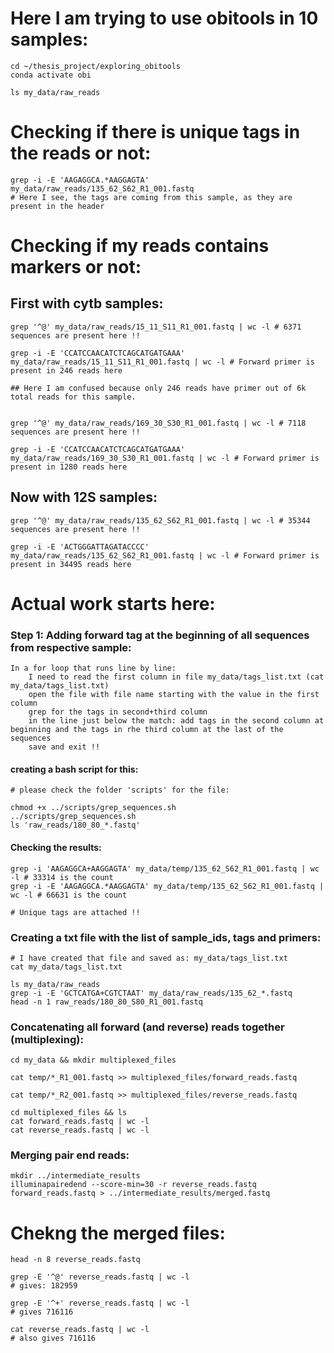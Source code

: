 # Here I am trying to use obitools in 10 samples:
    cd ~/thesis_project/exploring_obitools
    conda activate obi

    ls my_data/raw_reads

# Checking if there is unique tags in the reads or not:

    grep -i -E 'AAGAGGCA.*AAGGAGTA' my_data/raw_reads/135_62_S62_R1_001.fastq
    # Here I see, the tags are coming from this sample, as they are present in the header

# Checking if my reads contains markers or not:

## First with cytb samples:
    
    grep '^@' my_data/raw_reads/15_11_S11_R1_001.fastq | wc -l # 6371 sequences are present here !!

    grep -i -E 'CCATCCAACATCTCAGCATGATGAAA' my_data/raw_reads/15_11_S11_R1_001.fastq | wc -l # Forward primer is present in 246 reads here
    
    ## Here I am confused because only 246 reads have primer out of 6k total reads for this sample.

    
    grep '^@' my_data/raw_reads/169_30_S30_R1_001.fastq | wc -l # 7118 sequences are present here !!
    
    grep -i -E 'CCATCCAACATCTCAGCATGATGAAA' my_data/raw_reads/169_30_S30_R1_001.fastq | wc -l # Forward primer is present in 1280 reads here


## Now with 12S samples:

    grep '^@' my_data/raw_reads/135_62_S62_R1_001.fastq | wc -l # 35344 sequences are present here !!    

    grep -i -E 'ACTGGGATTAGATACCCC' my_data/raw_reads/135_62_S62_R1_001.fastq | wc -l # Forward primer is present in 34495 reads here


# Actual work starts here:

### Step 1: Adding forward tag at the beginning of all sequences from respective sample:

    In a for loop that runs line by line:
        I need to read the first column in file my_data/tags_list.txt (cat my_data/tags_list.txt)
        open the file with file name starting with the value in the first column
        grep for the tags in second+third column
        in the line just below the match: add tags in the second column at beginning and the tags in rhe third column at the last of the sequences
        save and exit !!

    
#### creating a bash script for this:

    # please check the folder 'scripts' for the file:

    chmod +x ../scripts/grep_sequences.sh
    ../scripts/grep_sequences.sh
    ls 'raw_reads/180_80_*.fastq'

#### Checking the results:

    grep -i 'AAGAGGCA+AAGGAGTA' my_data/temp/135_62_S62_R1_001.fastq | wc -l # 33314 is the count
    grep -i -E 'AAGAGGCA.*AAGGAGTA' my_data/temp/135_62_S62_R1_001.fastq | wc -l # 66631 is the count

    # Unique tags are attached !!



### Creating a txt file with the list of sample_ids, tags and primers:

    # I have created that file and saved as: my_data/tags_list.txt
    cat my_data/tags_list.txt
    
    ls my_data/raw_reads
    grep -i -E 'GCTCATGA+CGTCTAAT' my_data/raw_reads/135_62_*.fastq
    head -n 1 raw_reads/180_80_S80_R1_001.fastq

### Concatenating all forward (and reverse) reads together (multiplexing):

    cd my_data && mkdir multiplexed_files

    cat temp/*_R1_001.fastq >> multiplexed_files/forward_reads.fastq

    cat temp/*_R2_001.fastq >> multiplexed_files/reverse_reads.fastq

    cd multiplexed_files && ls
    cat forward_reads.fastq | wc -l
    cat reverse_reads.fastq | wc -l

### Merging pair end reads:

    mkdir ../intermediate_results
    illuminapairedend --score-min=30 -r reverse_reads.fastq forward_reads.fastq > ../intermediate_results/merged.fastq

# Chekng the merged files:

    head -n 8 reverse_reads.fastq

    grep -E '^@' reverse_reads.fastq | wc -l
    # gives: 182959

    grep -E '^+' reverse_reads.fastq | wc -l
    # gives 716116

    cat reverse_reads.fastq | wc -l
    # also gives 716116